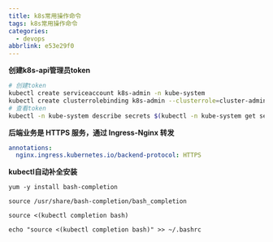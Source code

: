 ```yaml
---
title: k8s常用操作命令
tags: k8s常用操作命令
categories:
  - devops
abbrlink: e53e29f0
---
```


**创建k8s-api管理员token**

```bash
# 创建token
kubectl create serviceaccount k8s-admin -n kube-system
kubectl create clusterrolebinding k8s-admin --clusterrole=cluster-admin --serviceaccount=kube-system:k8s-admin
# 查看token
kubectl -n kube-system describe secrets $(kubectl -n kube-system get secret | grep k8s-admin | awk '{print $1}')

```
**后端业务是 HTTPS 服务，通过 Ingress-Nginx 转发**

```yaml
annotations:
  nginx.ingress.kubernetes.io/backend-protocol: HTTPS
```
**kubectl自动补全安装**
```
yum -y install bash-completion

source /usr/share/bash-completion/bash_completion

source <(kubectl completion bash)

echo "source <(kubectl completion bash)" >> ~/.bashrc


```
